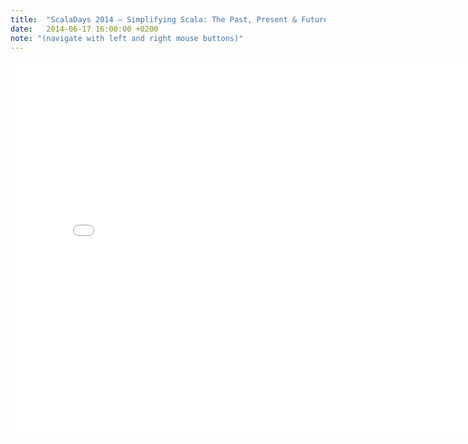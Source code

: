 ```yaml
---
title:  "ScalaDays 2014 – Simplifying Scala: The Past, Present & Future"
date:   2014-06-17 16:00:00 +0200
note: "(navigate with left and right mouse buttons)"
---
```


<iframe src="{{site.baseurl}}/talks/scaladays-2014/index.html?width=800&amp;height=600#1" width="800px" height="600px" frameBorder="0"></iframe>
